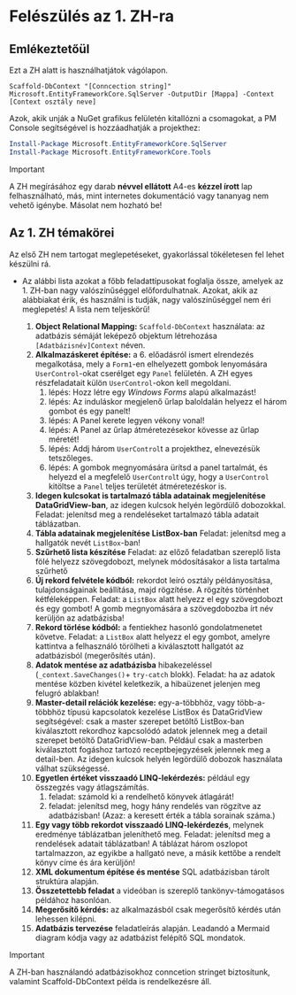 # Felészülés az 1. ZH-ra

## Emlékeztetőül

Ezt a ZH alatt is használhatjátok vágólapon. 

```
Scaffold-DbContext "[Conncection string]" Microsoft.EntityFrameworkCore.SqlServer -OutputDir [Mappa] -Context [Context osztály neve]
```

Azok, akik unják a NuGet grafikus felületén kitallózni a csomagokat, a PM Console segítségével is hozzáadhatják  a projekthez:

``` powershell
Install-Package Microsoft.EntityFrameworkCore.SqlServer
Install-Package Microsoft.EntityFrameworkCore.Tools
```

> [!IMPORTANT]
>
> A ZH megírásához egy darab **névvel ellátott** A4-es **kézzel írott** lap felhasználható,  más, mint internetes dokumentáció vagy tananyag nem vehető igénybe. Másolat nem hozható be!



## Az 1. ZH témakörei

Az első ZH nem tartogat meglepetéseket,  gyakorlással tökéletesen fel lehet készülni rá. 

- Az alábbi lista azokat a főbb feladattípusokat foglalja össze, amelyek az 1. ZH-ban nagy valószínűséggel előfordulhatnak. Azokat, akik az alábbiakat érik, és használni is tudják, nagy valószínűséggel nem éri meglepetés!  A lista nem teljeskörű!

  1. **Object Relational Mapping:** `Scaffold-DbContext` használata: az adatbázis sémáját leképező objektum létrehozása `[Adatbázisnév]Context` néven.
  2. **Alkalmazáskeret építése:** a 6. előadásról ismert elrendezés megalkotása, mely a `Form1`-en elhelyezett gombok lenyomására `UserControl`-okat cserélget egy `Panel` felületén. A ZH egyes részfeladatait külön `UserControl`-okon kell megoldani.
     1. lépés: Hozz létre egy *Windows Forms* alapú alkalmazást!
     2. lépés: Az induláskor megjelenő űrlap baloldalán helyezz el három gombot és egy panelt!
     3. lépés: A Panel kerete legyen vékony vonal!
     4. lépés: A Panel az űrlap átméretezésekor kövesse az űrlap méretét!
     5. lépés: Addj három `UserControl`t a projekthez, elnevezésük tetszőleges.
     6. lépés: A gombok megnyomására ürítsd a panel tartalmát, és helyezd el a megfelelő `UserControl`t úgy, hogy a `UserControl` kitöltse a `Panel` teljes területét átméretezéskor is. 
  3. **Idegen kulcsokat is tartalmazó tábla adatainak megjelenítése DataGridView-ban**, az idegen kulcsok helyén legördülő dobozokkal.
     Feladat: jelenítsd meg a rendeléseket tartalmazó tábla adatait táblázatban.
  4. **Tábla adatainak megjelenítése ListBox-ban**
     Feladat: jelenítsd meg a hallgatók nevét `ListBox`-ban!
  5. **Szűrhető lista készítése**
     Feladat: az előző feladatban szereplő lista fölé helyezz szövegdobozt, melynek módosításakor a lista tartalma szűrhető
  6. **Új rekord felvétele kódból:** rekordot leíró osztály példányosítása, tulajdonságainak beállítása, majd rögzítése. A rögzítés történhet kétféleképpen.
     Feladat: a `ListBox` alatt helyezz el egy szövegdobozt és egy gombot! A gomb megnyomására a szövegdobozba írt név kerüljön az adatbázisba!
  7. **Rekord törlése kódból:** a fentiekhez hasonló gondolatmenetet követve.
     Feladat: a `ListBox` alatt helyezz el egy gombot, amelyre kattintva a felhasználó törölheti a kiválasztott hallgatót az adatbázisból (megerősítés után).
  8. **Adatok mentése az adatbázisba** hibakezeléssel (`_context.SaveChanges()`+ `try-catch` blokk).
     Feladat: ha az adatok mentése közben kivétel keletkezik, a hibaüzenet jelenjen meg felugró ablakban!
  9. **Master-detail relációk kezelése:** egy-a-többhöz, vagy több-a-többhöz típusú kapcsolatok kezelése ListBox és DataGridView segítségével: csak a master szerepet betöltő ListBox-ban kiválasztott rekordhoz kapcsolódó adatok jelennek meg a detail szerepet betöltő DataGridView-ban. Például csak a masterben kiválasztott fogáshoz tartozó receptbejegyzések jelennek meg a detail-ben. Az idegen kulcsok helyén legördülő dobozok használata válhat szükségessé.
  10. **Egyetlen értéket visszaadó LINQ-lekérdezés:** például egy összegzés vagy átlagszámítás.
      1. feladat: számold ki a rendelhető könyvek átlagárát!
      2. feladat: jelenítsd meg, hogy hány rendelés van rögzítve az adatbázisban! (Azaz: a keresett érték a tábla sorainak száma.)
  11. **Egy vagy több rekordot visszaadó LINQ-lekérdezés**, melynek eredménye táblázatban jeleníthető meg.
      Feladat: jelenítsd meg a rendelések adatait táblázatban! A táblázat három oszlopot tartalmazzon, az egyikbe a hallgató neve, a másik kettőbe a rendelt könyv címe és ára kerüljön!
  12. **XML dokumentum építése és mentése** SQL adatbázisban tárolt struktúra alapján.
  13. **Összetettebb feladat** a videóban is szereplő tankönyv-támogatásos példához hasonlóan.
  14. **Megerősítő kérdés:** az alkalmazásból csak megerősítő kérdés után lehessen kilépni.
  15. **Adatbázis tervezése** feladatleírás alapján. Leadandó a Mermaid diagram kódja vagy az adatbázist felépítő SQL mondatok. 
  
  
  
> [!IMPORTANT]
>
> A ZH-ban használandó adatbázisokhoz conncetion stringet biztosítunk, valamint Scaffold-DbContext példa is rendelkezésre áll. 
